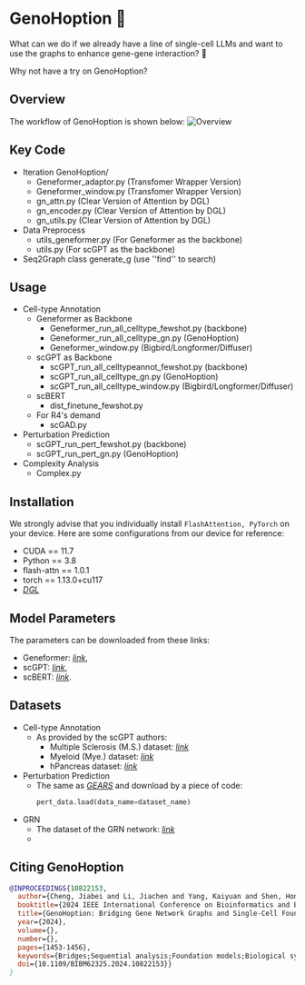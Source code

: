 # GenoHoption 🐰
What can we do if we already have a line of single-cell LLMs and want to use the graphs to enhance gene-gene interaction? 🤔

Why not have a try on GenoHoption?

## Overview
The workflow of GenoHoption is shown below:
![Overview](https://github.com/user-attachments/assets/88703905-31d4-4a51-b120-dc1fa29c6283)


## Key Code
- Iteration
  GenoHoption/
    - Geneformer_adaptor.py (Transfomer Wrapper Version)
    - Geneformer_window.py (Transfomer Wrapper Version)
    - gn_attn.py (Clear Version of Attention by DGL)
    - gn_encoder.py (Clear Version of Attention by DGL)
    - gn_utils.py (Clear Version of Attention by DGL)
- Data Preprocess
  - utils_geneformer.py (For Geneformer as the backbone)
  - utils.py (For scGPT as the backbone)
- Seq2Graph
  class generate_g (use ''find'' to search)
## Usage
- Cell-type Annotation
  - Geneformer as Backbone
    - Geneformer_run_all_celltype_fewshot.py (backbone)
    - Geneformer_run_all_celltype_gn.py (GenoHoption)
    - Geneformer_window.py (Bigbird/Longformer/Diffuser)
  - scGPT as Backbone
    - scGPT_run_all_celltypeannot_fewshot.py (backbone)
    - scGPT_run_all_celltype_gn.py (GenoHoption)
    - scGPT_run_all_celltype_window.py (Bigbird/Longformer/Diffuser)
  - scBERT
    - dist_finetune_fewshot.py
  - For R4's demand
    - scGAD.py
- Perturbation Prediction
  - scGPT_run_pert_fewshot.py (backbone)
  - scGPT_run_pert_gn.py (GenoHoption)
- Complexity Analysis
  - Complex.py
## Installation
We strongly advise that you individually install `FlashAttention, PyTorch` on your device. Here are some configurations from our device for reference:

- CUDA == 11.7
- Python == 3.8
- flash-attn == 1.0.1
- torch == 1.13.0+cu117
- [*DGL*](https://www.dgl.ai/pages/start.html)
## Model Parameters
The parameters can be downloaded from these links:
- Geneformer: [*link*](https://huggingface.co/ctheodoris/Geneformer), 
- scGPT: [*link*](https://github.com/bowang-lab/scGPT),
- scBERT: [*link*](https://github.com/TencentAILabHealthcare/scBERT). 
## Datasets
- Cell-type Annotation
  - As provided by the scGPT authors:
    - Multiple Sclerosis (M.S.) dataset: [*link*](https://drive.google.com/drive/folders/1Qd42YNabzyr2pWt9xoY4cVMTAxsNBt4v)
    - Myeloid (Mye.) dataset: [*link*](https://drive.google.com/drive/folders/1VbpApQufZq8efFGakW3y8QDDpY9MBoDS)
    - hPancreas dataset: [*link*](https://drive.google.com/drive/folders/1s9XjcSiPC-FYV3VeHrEa7SeZetrthQVV)
- Perturbation Prediction
  - The same as [*GEARS*](https://github.com/snap-stanford/GEARS) and download by a piece of code:
    ```python
    pert_data.load(data_name=dataset_name)
    ```
- GRN
  - The dataset of the GRN network: [*link*](https://github.com/yangkaiyuan1027/DGP-AMIO/tree/main/graphs)
  - 
## Citing GenoHoption
```bibtex
@INPROCEEDINGS{10822153,
  author={Cheng, Jiabei and Li, Jiachen and Yang, Kaiyuan and Shen, Hongbin and Yuan, Ye},
  booktitle={2024 IEEE International Conference on Bioinformatics and Biomedicine (BIBM)}, 
  title={GenoHoption: Bridging Gene Network Graphs and Single-Cell Foundation Models}, 
  year={2024},
  volume={},
  number={},
  pages={1453-1456},
  keywords={Bridges;Sequential analysis;Foundation models;Biological system modeling;Message passing;Computational modeling;Perturbation methods;Predictive models;Genetics;Periodic structures;Single-cell Foundation Models;Gene Network Graphs;Graph Diffusion},
  doi={10.1109/BIBM62325.2024.10822153}}
}
```
  
